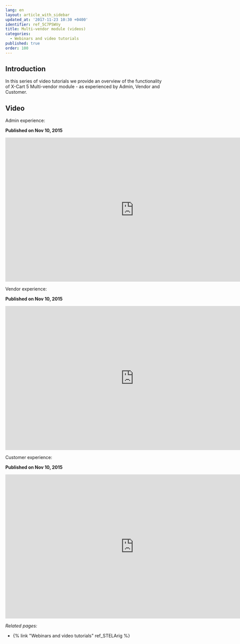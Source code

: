 ```yaml
---
lang: en
layout: article_with_sidebar
updated_at: '2017-11-23 10:30 +0400'
identifier: ref_5C7PSWVy
title: Multi-vendor module (videos)
categories:
  - Webinars and video tutorials
published: true
order: 100
---
```



## Introduction

In this series of video tutorials we provide an overview of the functionality of X-Cart 5 Multi-vendor module - as experienced by Admin, Vendor and Customer.  

## Video

Admin experience:

**Published on Nov 10, 2015**
<iframe class="youtube-player" type="text/html" style="width: 800px; height: 450px" src="https://www.youtube.com/embed/5GKoZNRPmJA" frameborder="0"></iframe>


Vendor experience:

**Published on Nov 10, 2015**
<iframe class="youtube-player" type="text/html" style="width: 800px; height: 450px" src="https://www.youtube.com/embed/DzJpoRjJkZc" frameborder="0"></iframe>


Customer experience:

**Published on Nov 10, 2015**
<iframe class="youtube-player" type="text/html" style="width: 800px; height: 450px" src="https://www.youtube.com/embed/B0DlNI_egHM" frameborder="0"></iframe>


_Related pages:_

*   {% link "Webinars and video tutorials" ref_STELArig %}
